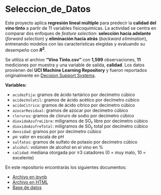# Seleccion_de_Datos

Este proyecto aplica **regresión lineal múltiple** para predecir la **calidad del vino tinto** a partir de 11 variables fisicoquímicas. La actividad se centra en comparar dos enfoques de *feature selection*: **selección hacia adelante** (*forward selection*) y **eliminación hacia atrás** (*backward elimination*), entrenando modelos con las características elegidas y evaluando su desempeño con **$R^2$**.

Se utiliza el archivo **“Vino Tinto.csv”** con **1,599** observaciones, **11** mediciones por muestra y una variable de salida, **calidad**. Los datos provienen del **UCI Machine Learning Repository** y fueron reportados originalmente en [Decision Support Systems](https://doi.org/10.1016/j.dss.2009.05.016).

**Variables:**
- `acidezFija`: gramos de ácido tartárico por decímetro cúbico
- `acidezVolatil`: gramos de ácido acético por decímetro cúbico
- `acidoCitrico`: gramos de ácido cítrico por decímetro cúbico
- `azucarResidual`: gramos de azúcar por decímetro cúbico
- `cloruros`: gramos de cloruro de sodio por decímetro cúbico
- `dioxidoAzufreLibre`: miligramos de SO₂ libre por decímetro cúbico
- `dioxidoAzufreTotal`: miligramos de SO₂ total por decímetro cúbico
- `densidad`: gramos por por decímetro cúbico  
- `pH`: valor en escala de pH  
- `sulfatos`: gramos de sulfato de potasio por decímetro cúbico
- `alcohol`: volúmen de alcohol en el vino en % 
- `calidad`: mediana otorgada por ≥3 catadores (0 = muy malo, 10 = excelente)
 
En este repositorio encontrarás los siguientes documentos:

- [Archivo en ipynb](Seleccion_Datos.ipynb)
- [Archivo en HTML](Seleccion_Datos.html)
- [Base de datos](Vino_Tinto.csv)
